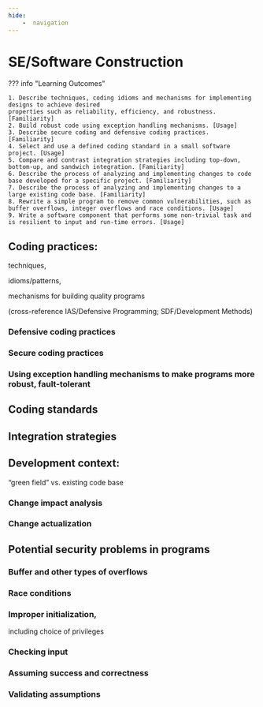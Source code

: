 ```yaml
---
hide:
    -  navigation
---
```

# SE/Software Construction

??? info "Learning Outcomes"

    1. Describe techniques, coding idioms and mechanisms for implementing designs to achieve desired
    properties such as reliability, efficiency, and robustness. [Familiarity]
    2. Build robust code using exception handling mechanisms. [Usage]
    3. Describe secure coding and defensive coding practices. [Familiarity]
    4. Select and use a defined coding standard in a small software project. [Usage]
    5. Compare and contrast integration strategies including top-down, bottom-up, and sandwich integration. [Familiarity]
    6. Describe the process of analyzing and implementing changes to code base developed for a specific project. [Familiarity]
    7. Describe the process of analyzing and implementing changes to a large existing code base. [Familiarity]
    8. Rewrite a simple program to remove common vulnerabilities, such as buffer overflows, integer overflows and race conditions. [Usage]
    9. Write a software component that performs some non-trivial task and is resilient to input and run-time errors. [Usage]

## Coding practices: 

techniques, 

idioms/patterns,

mechanisms for building quality programs 

(cross-reference IAS/Defensive Programming; SDF/Development Methods)

###  Defensive coding practices

###  Secure coding practices

###  Using exception handling mechanisms to make programs more robust, fault-tolerant

## Coding standards

## Integration strategies

## Development context: 

“green field” vs. existing code base

###  Change impact analysis

###  Change actualization

## Potential security problems in programs

###  Buffer and other types of overflows

###  Race conditions

###  Improper initialization,

 including choice of privileges

###  Checking input

###  Assuming success and correctness

###  Validating assumptions
